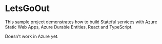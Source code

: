 # LetsGoOut

This sample project demonstrates how to build Stateful services with Azure Static Web Apps, Azure Durable Entities, React and TypeScript.

Doesn't work in Azure yet.
